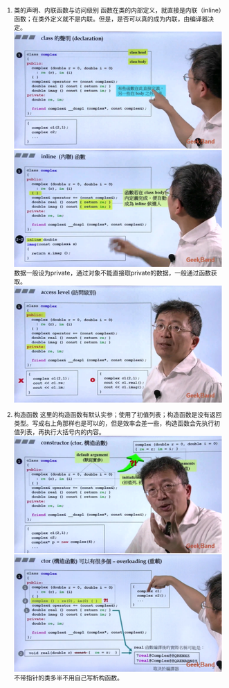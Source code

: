1. 类的声明、内联函数与访问级别
    函数在类的内部定义，就直接是内联（inline）函数；在类外定义就不是内联。但是，是否可以真的成为内联，由编译器决定。
    ![](attachments/3.1.1构造函数_类的声明.jpg)
    ![](attachments/3.1.2构造函数_内联函数.jpg)
    数据一般设为private，通过对象不能直接取private的数据，一般通过函数获取。
    ![](attachments/3.1.3构造函数_访问级别.jpg)
  
2. 构造函数
    这里的构造函数有默认实参；使用了初值列表；构造函数是没有返回类型。写成右上角那样也是可以的，但是效率会差一些，构造函数会先执行初值列表，再执行大括号内的内容。
    ![](attachments/3.2.1构造函数_构造函数.jpg)
    ![](attachments/3.2.2构造函数_构造函数.jpg)
    不带指针的类多半不用自己写析构函数。